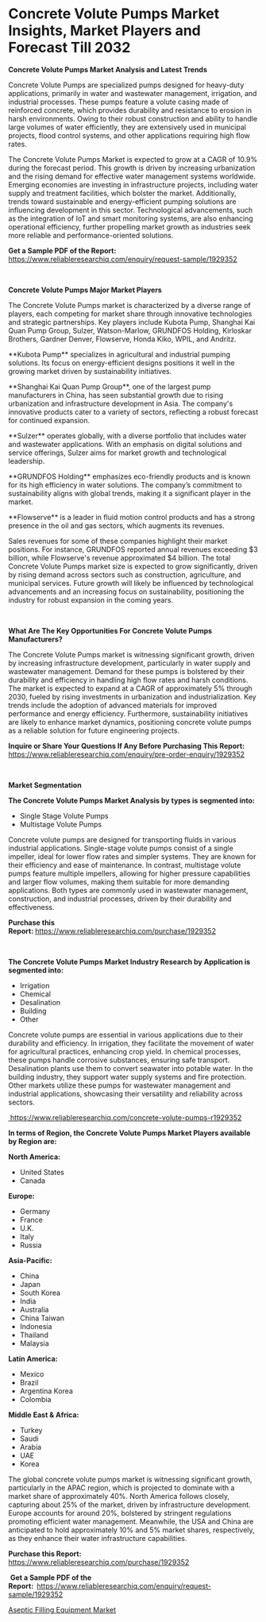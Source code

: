 <p><h1>Concrete Volute Pumps Market Insights, Market Players and Forecast Till 2032</h1></p><p><strong>Concrete Volute Pumps Market Analysis and Latest Trends</strong></p>
<p><p>Concrete Volute Pumps are specialized pumps designed for heavy-duty applications, primarily in water and wastewater management, irrigation, and industrial processes. These pumps feature a volute casing made of reinforced concrete, which provides durability and resistance to erosion in harsh environments. Owing to their robust construction and ability to handle large volumes of water efficiently, they are extensively used in municipal projects, flood control systems, and other applications requiring high flow rates.</p><p>The Concrete Volute Pumps Market is expected to grow at a CAGR of 10.9% during the forecast period. This growth is driven by increasing urbanization and the rising demand for effective water management systems worldwide. Emerging economies are investing in infrastructure projects, including water supply and treatment facilities, which bolster the market. Additionally, trends toward sustainable and energy-efficient pumping solutions are influencing development in this sector. Technological advancements, such as the integration of IoT and smart monitoring systems, are also enhancing operational efficiency, further propelling market growth as industries seek more reliable and performance-oriented solutions.</p></p>
<p><strong>Get a Sample PDF of the Report:&nbsp;</strong> <a href="https://www.reliableresearchiq.com/enquiry/request-sample/1929352?utm_campaign=2207&utm_medium=2&utm_source=Github&utm_content=ia&utm_term=17022025&utm_id=concrete-volute-pumps">https://www.reliableresearchiq.com/enquiry/request-sample/1929352</a></p>
<p>&nbsp;</p>
<p><strong>Concrete Volute Pumps Major Market Players</strong></p>
<p><p>The Concrete Volute Pumps market is characterized by a diverse range of players, each competing for market share through innovative technologies and strategic partnerships. Key players include Kubota Pump, Shanghai Kai Quan Pump Group, Sulzer, Watson-Marlow, GRUNDFOS Holding, Kirloskar Brothers, Gardner Denver, Flowserve, Honda Kiko, WPIL, and Andritz.</p><p>**Kubota Pump** specializes in agricultural and industrial pumping solutions. Its focus on energy-efficient designs positions it well in the growing market driven by sustainability initiatives. </p><p>**Shanghai Kai Quan Pump Group**, one of the largest pump manufacturers in China, has seen substantial growth due to rising urbanization and infrastructure development in Asia. The company's innovative products cater to a variety of sectors, reflecting a robust forecast for continued expansion.</p><p>**Sulzer** operates globally, with a diverse portfolio that includes water and wastewater applications. With an emphasis on digital solutions and service offerings, Sulzer aims for market growth and technological leadership.</p><p>**GRUNDFOS Holding** emphasizes eco-friendly products and is known for its high efficiency in water solutions. The company’s commitment to sustainability aligns with global trends, making it a significant player in the market.</p><p>**Flowserve** is a leader in fluid motion control products and has a strong presence in the oil and gas sectors, which augments its revenues.</p><p>Sales revenues for some of these companies highlight their market positions. For instance, GRUNDFOS reported annual revenues exceeding $3 billion, while Flowserve's revenue approximated $4 billion. The total Concrete Volute Pumps market size is expected to grow significantly, driven by rising demand across sectors such as construction, agriculture, and municipal services. Future growth will likely be influenced by technological advancements and an increasing focus on sustainability, positioning the industry for robust expansion in the coming years.</p></p>
<p>&nbsp;</p>
<p><strong>What Are The Key Opportunities For Concrete Volute Pumps Manufacturers?</strong></p>
<p><p>The Concrete Volute Pumps market is witnessing significant growth, driven by increasing infrastructure development, particularly in water supply and wastewater management. Demand for these pumps is bolstered by their durability and efficiency in handling high flow rates and harsh conditions. The market is expected to expand at a CAGR of approximately 5% through 2030, fueled by rising investments in urbanization and industrialization. Key trends include the adoption of advanced materials for improved performance and energy efficiency. Furthermore, sustainability initiatives are likely to enhance market dynamics, positioning concrete volute pumps as a reliable solution for future engineering projects.</p></p>
<p><strong>Inquire or Share Your Questions If Any Before Purchasing This Report:</strong> <a href="https://www.reliableresearchiq.com/enquiry/pre-order-enquiry/1929352?utm_campaign=2207&utm_medium=2&utm_source=Github&utm_content=ia&utm_term=17022025&utm_id=concrete-volute-pumps">https://www.reliableresearchiq.com/enquiry/pre-order-enquiry/1929352</a></p>
<p>&nbsp;</p>
<p><strong>Market Segmentation</strong></p>
<p><strong>The Concrete Volute Pumps Market Analysis by types is segmented into:</strong></p>
<p><ul><li>Single Stage Volute Pumps</li><li>Multistage Volute Pumps</li></ul></p>
<p><p>Concrete volute pumps are designed for transporting fluids in various industrial applications. Single-stage volute pumps consist of a single impeller, ideal for lower flow rates and simpler systems. They are known for their efficiency and ease of maintenance. In contrast, multistage volute pumps feature multiple impellers, allowing for higher pressure capabilities and larger flow volumes, making them suitable for more demanding applications. Both types are commonly used in wastewater management, construction, and industrial processes, driven by their durability and effectiveness.</p></p>
<p><strong>Purchase this Report:&nbsp;</strong><a href="https://www.reliableresearchiq.com/purchase/1929352?utm_campaign=2207&utm_medium=2&utm_source=Github&utm_content=ia&utm_term=17022025&utm_id=concrete-volute-pumps">https://www.reliableresearchiq.com/purchase/1929352</a></p>
<p>&nbsp;</p>
<p><strong>The Concrete Volute Pumps Market Industry Research by Application is segmented into:</strong></p>
<p><ul><li>Irrigation</li><li>Chemical</li><li>Desalination</li><li>Building</li><li>Other</li></ul></p>
<p><p>Concrete volute pumps are essential in various applications due to their durability and efficiency. In irrigation, they facilitate the movement of water for agricultural practices, enhancing crop yield. In chemical processes, these pumps handle corrosive substances, ensuring safe transport. Desalination plants use them to convert seawater into potable water. In the building industry, they support water supply systems and fire protection. Other markets utilize these pumps for wastewater management and industrial applications, showcasing their versatility and reliability across sectors.</p></p>
<p><a href="https://www.reliableresearchiq.com/concrete-volute-pumps-r1929352?utm_campaign=2207&utm_medium=2&utm_source=Github&utm_content=ia&utm_term=17022025&utm_id=concrete-volute-pumps">&nbsp;https://www.reliableresearchiq.com/concrete-volute-pumps-r1929352</a></p>
<p><strong>In terms of Region, the Concrete Volute Pumps Market Players available by Region are:</strong></p>
<p>
    <p> <strong> North America: </strong>
        <ul>
            <li>United States</li>
            <li>Canada</li>
        </ul>
        </p> 
    <p> <strong> Europe: </strong>
        <ul>
            <li>Germany</li>
            <li>France</li>
            <li>U.K.</li>
            <li>Italy</li>
            <li>Russia</li>
        </ul>
        </p> 
    <p> <strong> Asia-Pacific: </strong>
        <ul>
            <li>China</li>
            <li>Japan</li>
            <li>South Korea</li>
            <li>India</li>
            <li>Australia</li>
            <li>China Taiwan</li>
            <li>Indonesia</li>
            <li>Thailand</li>
            <li>Malaysia</li>
        </ul>
        </p> 
    <p> <strong> Latin America: </strong>
        <ul>
            <li>Mexico</li>
            <li>Brazil</li>
            <li>Argentina Korea</li>
            <li>Colombia</li>
        </ul>
        </p> 
    <p> <strong> Middle East & Africa: </strong>
        <ul>
            <li>Turkey</li>
            <li>Saudi</li>
            <li>Arabia</li>
            <li>UAE</li>
            <li>Korea</li>
        </ul>
    </p>
    </p>
<p><p>The global concrete volute pumps market is witnessing significant growth, particularly in the APAC region, which is projected to dominate with a market share of approximately 40%. North America follows closely, capturing about 25% of the market, driven by infrastructure development. Europe accounts for around 20%, bolstered by stringent regulations promoting efficient water management. Meanwhile, the USA and China are anticipated to hold approximately 10% and 5% market shares, respectively, as they enhance their water infrastructure capabilities.</p></p>
<p><strong>Purchase this Report: </strong><a href="https://www.reliableresearchiq.com/purchase/1929352?utm_campaign=2207&utm_medium=2&utm_source=Github&utm_content=ia&utm_term=17022025&utm_id=concrete-volute-pumps">https://www.reliableresearchiq.com/purchase/1929352</a></p>
<p>&nbsp;<strong>Get a Sample PDF of the Report:&nbsp;&nbsp;</strong><a href="https://www.reliableresearchiq.com/enquiry/request-sample/1929352?utm_campaign=2207&utm_medium=2&utm_source=Github&utm_content=ia&utm_term=17022025&utm_id=concrete-volute-pumps">https://www.reliableresearchiq.com/enquiry/request-sample/1929352</a></p>
<p><strong></strong></p>
<p><p><a href="https://github.com/petbigbeepjn/Market-Research-Report-List-1/blob/main/aseptic-filling-equipment-market.md?utm_campaign=2207&utm_medium=2&utm_source=Github&utm_content=ia&utm_term=17022025&utm_id=concrete-volute-pumps">Aseptic Filling Equipment Market</a></p></p>